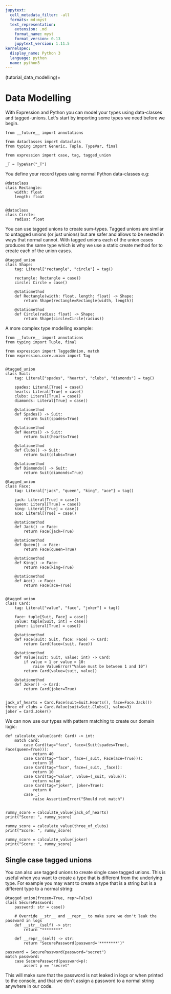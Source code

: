 ```yaml
---
jupytext:
  cell_metadata_filter: -all
  formats: md:myst
  text_representation:
    extension: .md
    format_name: myst
    format_version: 0.13
    jupytext_version: 1.11.5
kernelspec:
  display_name: Python 3
  language: python
  name: python3
---
```

(tutorial_data_modelling)=

# Data Modelling

With Expression and Python you can model your types using data-classes and
tagged-unions. Let's start by importing some types we need before we begin.

```{code-cell} python
from __future__ import annotations

from dataclasses import dataclass
from typing import Generic, Tuple, TypeVar, final

from expression import case, tag, tagged_union

_T = TypeVar("_T")
```

You define your record types using normal Python data-classes e.g:

```{code-cell} python
@dataclass
class Rectangle:
    width: float
    length: float


@dataclass
class Circle:
    radius: float
```

You can use tagged unions to create sum-types. Tagged unions are similar to untagged
unions (or just unions) but are safer and allows to be nested in ways that normal
cannot. With tagged unions each of the union cases produces the same type which is why
we use a static create method for to create each of the union cases.

```{code-cell} python
@tagged_union
class Shape:
    tag: Literal["rectangle", "circle"] = tag()

    rectangle: Rectangle = case()
    circle: Circle = case()

    @staticmethod
    def Rectangle(width: float, length: float) -> Shape:
        return Shape(rectangle=Rectangle(width, length))

    @staticmethod
    def Circle(radius: float) -> Shape:
        return Shape(circle=Circle(radius))
```

A more complex type modelling example:

```{code-cell} python
from __future__ import annotations
from typing import Tuple, final

from expression import TaggedUnion, match
from expression.core.union import Tag


@tagged_union
class Suit:
    tag: Literal["spades", "hearts", "clubs", "diamonds"] = tag()

    spades: Literal[True] = case()
    hearts: Literal[True] = case()
    clubs: Literal[True] = case()
    diamonds: Literal[True] = case()

    @staticmethod
    def Spades() -> Suit:
        return Suit(spades=True)

    @staticmethod
    def Hearts() -> Suit:
        return Suit(hearts=True)

    @staticmethod
    def Clubs() -> Suit:
        return Suit(clubs=True)

    @staticmethod
    def Diamonds() -> Suit:
        return Suit(diamonds=True)

@tagged_union
class Face:
    tag: Literal["jack", "queen", "king", "ace"] = tag()

    jack: Literal[True] = case()
    queen: Literal[True] = case()
    king: Literal[True] = case()
    ace: Literal[True] = case()

    @staticmethod
    def Jack() -> Face:
        return Face(jack=True)

    @staticmethod
    def Queen() -> Face:
        return Face(queen=True)

    @staticmethod
    def King() -> Face:
        return Face(king=True)

    @staticmethod
    def Ace() -> Face:
        return Face(ace=True)


@tagged_union
class Card:
    tag: Literal["value", "face", "joker"] = tag()

    face: tuple[Suit, Face] = case()
    value: tuple[Suit, int] = case()
    joker: Literal[True] = case()

    @staticmethod
    def Face(suit: Suit, face: Face) -> Card:
        return Card(face=(suit, face))

    @staticmethod
    def Value(suit: Suit, value: int) -> Card:
        if value < 1 or value > 10:
            raise ValueError("Value must be between 1 and 10")
        return Card(value=(suit, value))

    @staticmethod
    def Joker() -> Card:
        return Card(joker=True)


jack_of_hearts = Card.Face(suit=Suit.Hearts(), face=Face.Jack())
three_of_clubs = Card.Value(suit=Suit.Clubs(), value=3)
joker = Card.Joker()
```

We can now use our types with pattern matching to create our domain logic:

```{code-cell} python
def calculate_value(card: Card) -> int:
    match card:
        case Card(tag="face", face=(Suit(spades=True), Face(queen=True))):
            return 40
        case Card(tag="face", face=(_suit, Face(ace=True))):
            return 15
        case Card(tag="face", face=(_suit, _face)):
            return 10
        case Card(tag="value", value=(_suit, value)):
            return value
        case Card(tag="joker", joker=True):
            return 0
        case _:
            raise AssertionError("Should not match")


rummy_score = calculate_value(jack_of_hearts)
print("Score: ", rummy_score)

rummy_score = calculate_value(three_of_clubs)
print("Score: ", rummy_score)

rummy_score = calculate_value(joker)
print("Score: ", rummy_score)
```

## Single case tagged unions

You can also use tagged unions to create single case tagged unions. This is useful
when you want to create a type that is different from the underlying type. For example
you may want to create a type that is a string but is a different type to a normal
string:

```{code-cell} python
@tagged_union(frozen=True, repr=False)
class SecurePassword:
    password: str = case()

    # Override __str__ and __repr__ to make sure we don't leak the password in logs
    def __str__(self) -> str:
        return "********"

    def __repr__(self) -> str:
        return "SecurePassword(password='********')"

password = SecurePassword(password="secret")
match password:
    case SecurePassword(password=p):
        assert p == "secret"

```

This will make sure that the password is not leaked in logs or when printed to the
console, and that we don't assign a password to a normal string anywhere in our code.

